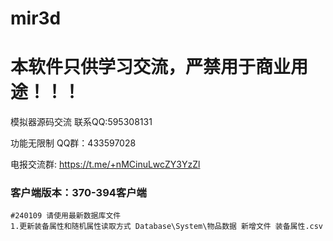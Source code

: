 # mir3d
# 本软件只供学习交流，严禁用于商业用途！！！

模拟器源码交流 联系QQ:595308131

功能无限制 QQ群：433597028

电报交流群: https://t.me/+nMCinuLwcZY3YzZl

### 客户端版本：370-394客户端

```shell
#240109 请使用最新数据库文件
1.更新装备属性和随机属性读取方式 Database\System\物品数据 新增文件 装备属性.csv
```

